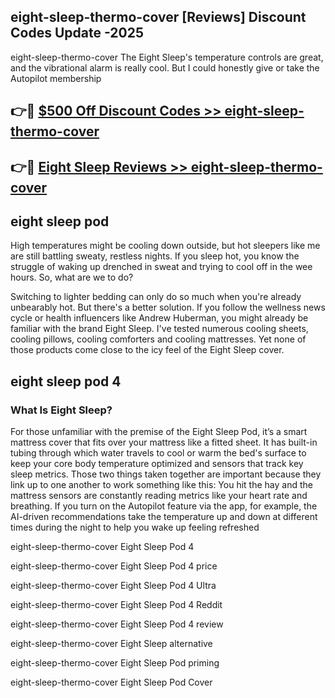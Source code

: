 ## eight-sleep-thermo-cover [Reviews​] Discount Codes Update -2025

eight-sleep-thermo-cover The Eight Sleep's temperature controls are great, and the vibrational alarm is really cool. But I could honestly give or take the Autopilot membership

## 👉🔴 [$500 Off Discount Codes >> eight-sleep-thermo-cover](http://download.freeplayer.one?title=eight-sleep-thermo-cover&ref=18-ES)

## 👉🔴 [Eight Sleep Reviews >> eight-sleep-thermo-cover](http://download.freeplayer.one?title=eight-sleep-thermo-cover&ref=18-ES)

## eight sleep pod

High temperatures might be cooling down outside, but hot sleepers like me are still battling sweaty, restless nights. If you sleep hot, you know the struggle of waking up drenched in sweat and trying to cool off in the wee hours. So, what are we to do?

Switching to lighter bedding can only do so much when you're already unbearably hot. But there's a better solution. If you follow the wellness news cycle or health influencers like Andrew Huberman, you might already be familiar with the brand Eight Sleep. I've tested numerous cooling sheets, cooling pillows, cooling comforters and cooling mattresses. Yet none of those products come close to the icy feel of the Eight Sleep cover.

## eight sleep pod 4

### What Is Eight Sleep?

For those unfamiliar with the premise of the Eight Sleep Pod, it’s a smart mattress cover that fits over your mattress like a fitted sheet. It has built-in tubing through which water travels to cool or warm the bed's surface to keep your core body temperature optimized and sensors that track key sleep metrics. Those two things taken together are important because they link up to one another to work something like this: You hit the hay and the mattress sensors are constantly reading metrics like your heart rate and breathing. If you turn on the Autopilot feature via the app, for example, the AI-driven recommendations take the temperature up and down at different times during the night to help you wake up feeling refreshed

eight-sleep-thermo-cover Eight Sleep Pod 4

eight-sleep-thermo-cover Eight Sleep Pod 4 price

eight-sleep-thermo-cover Eight Sleep Pod 4 Ultra

eight-sleep-thermo-cover Eight Sleep Pod 4 Reddit

eight-sleep-thermo-cover Eight Sleep Pod 4 review

eight-sleep-thermo-cover Eight Sleep alternative

eight-sleep-thermo-cover Eight Sleep Pod priming

eight-sleep-thermo-cover Eight Sleep Pod Cover